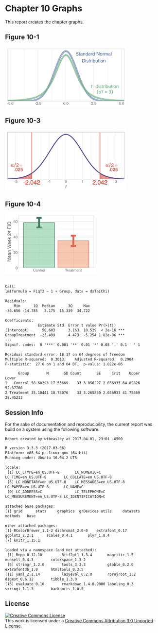 Chapter 10 Graphs
=================================================
This report creates the chapter graphs.

<!--  Set the working directory to the repository's base directory; this assumes the report is nested inside of only one directory.-->


<!-- Set the report-wide options, and point to the external code file. -->

<!-- Load the packages.  Suppress the output when loading packages. --> 


<!-- Load any Global functions and variables declared in the R file.  Suppress the output. --> 


<!-- Declare any global functions specific to a Rmd output.  Suppress the output. --> 


<!-- Load the datasets. -->


<!-- Tweak the datasets. -->


## Figure 10-1
<img src="figure-png/figure-10-01-1.png" width="400px" />

## Figure 10-3
<img src="figure-png/figure-10-03-1.png" width="400px" />

## Figure 10-4
<img src="figure-png/figure-10-04-1.png" width="300px" />

```

Call:
lm(formula = FiqT2 ~ 1 + Group, data = dsTaiChi)

Residuals:
    Min      1Q  Median      3Q     Max 
-36.656 -14.785   2.175  15.339  34.722 

Coefficients:
               Estimate Std. Error t value Pr(>|t|)    
(Intercept)      58.603      3.163  18.529  < 2e-16 ***
GroupTreatment  -23.499      4.473  -5.254 1.82e-06 ***
---
Signif. codes:  0 '***' 0.001 '**' 0.01 '*' 0.05 '.' 0.1 ' ' 1

Residual standard error: 18.17 on 64 degrees of freedom
Multiple R-squared:  0.3013,	Adjusted R-squared:  0.2904 
F-statistic:  27.6 on 1 and 64 DF,  p-value: 1.822e-06
```

```
      Group        M       SD Count       SE     Crit    Upper    Lower
1   Control 58.60293 17.55669    33 3.056227 2.036933 64.82826 52.37760
2 Treatment 35.10441 18.76076    33 3.265830 2.036933 41.75669 28.45213
```

## Session Info
For the sake of documentation and reproducibility, the current report was build on a system using the following software.


```
Report created by wibeasley at 2017-04-01, 23:01 -0500
```

```
R version 3.3.3 (2017-03-06)
Platform: x86_64-pc-linux-gnu (64-bit)
Running under: Ubuntu 16.04.2 LTS

locale:
 [1] LC_CTYPE=en_US.UTF-8       LC_NUMERIC=C               LC_TIME=en_US.UTF-8        LC_COLLATE=en_US.UTF-8    
 [5] LC_MONETARY=en_US.UTF-8    LC_MESSAGES=en_US.UTF-8    LC_PAPER=en_US.UTF-8       LC_NAME=C                 
 [9] LC_ADDRESS=C               LC_TELEPHONE=C             LC_MEASUREMENT=en_US.UTF-8 LC_IDENTIFICATION=C       

attached base packages:
[1] grid      stats     graphics  grDevices utils     datasets  methods   base     

other attached packages:
[1] RColorBrewer_1.1-2 dichromat_2.0-0    extrafont_0.17     ggplot2_2.2.1      scales_0.4.1       plyr_1.8.4        
[7] knitr_1.15.1      

loaded via a namespace (and not attached):
 [1] Rcpp_0.12.10         Rttf2pt1_1.3.4       magrittr_1.5         munsell_0.4.3        colorspace_1.3-2    
 [6] stringr_1.2.0        tools_3.3.3          gtable_0.2.0         extrafontdb_1.0      htmltools_0.3.5     
[11] yaml_2.1.14          lazyeval_0.2.0       rprojroot_1.2        digest_0.6.12        tibble_1.3.0        
[16] evaluate_0.10        rmarkdown_1.4.0.9000 labeling_0.3         stringi_1.1.3        backports_1.0.5     
```

## License

<a rel="license" href="http://creativecommons.org/licenses/by/3.0/"><img alt="Creative Commons License" style="border-width:0" src="http://i.creativecommons.org/l/by/3.0/88x31.png" /></a><br />This work is licensed under a <a rel="license" href="http://creativecommons.org/licenses/by/3.0/">Creative Commons Attribution 3.0 Unported License</a>.

